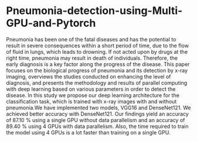 # Pneumonia-detection-using-Multi-GPU-and-Pytorch

Pneumonia has been one of the fatal
diseases and has the potential to result in severe
consequences within a short period of time, due to
the flow of fluid in lungs, which leads to drowning.
If not acted upon by drugs at the right time,
pneumonia may result in death of individuals.
Therefore, the early diagnosis is a key factor along
the progress of the disease. This paper focuses on
the biological progress of pneumonia and its
detection by x-ray imaging, overviews the studies
conducted on enhancing the level of diagnosis, and
presents the methodology and results of parallel
computing with deep learning based on various
parameters in order to detect the disease. In this
study we propose our deep learning architecture
for the classification task, which is trained with
x-ray images with and without pneumonia.We have
implemented two models, VGG16 and
DenseNet121. We achieved better accuracy with
DenseNet121. Our findings yield an accuracy of
87.10 % using a single GPU without data
parallelism and an accuracy of 89.40 % using 4
GPUs with data parallelism. Also, the time
required to train the model using 4 GPUs is a lot
faster than training on a single GPU.
